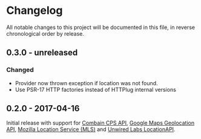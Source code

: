 # Changelog

All notable changes to this project will be documented in this file, in reverse chronological order by release.

## 0.3.0 - unreleased

### Changed

- Provider now thrown exception if location was not found.
- Use PSR-17 HTTP factories instead of HTTPlug internal versions

## 0.2.0 - 2017-04-16

Initial release with support for [Combain CPS API](https://combain.com/api/), [Google Maps Geolocation API](https://developers.google.com/maps/documentation/geolocation/intro), [Mozilla Location Service (MLS)](https://location.services.mozilla.com/) and [Unwired Labs LocationAPI](https://unwiredlabs.com/locationapi).
